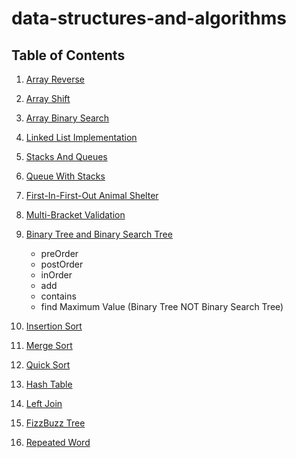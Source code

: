 # data-structures-and-algorithms

## Table of Contents
1. [Array Reverse](https://github.com/ChloieP/data-structures-and-algorithms/tree/master/code-challenges/401/arrayReverse)

2. [Array Shift](https://github.com/ChloieP/data-structures-and-algorithms/tree/master/code-challenges/401/arrayShift)

3. [Array Binary Search](https://github.com/ChloieP/data-structures-and-algorithms/tree/master/code-challenges/401/arrayBinarySearch)

4. [Linked List Implementation](https://github.com/ChloieP/data-structures-and-algorithms/tree/master/data-structures/linkedList)

5. [Stacks And Queues](https://github.com/ChloieP/data-structures-and-algorithms/tree/master/code-challenges/401/stacksAndQueues)

6. [Queue With Stacks](https://github.com/ChloieP/data-structures-and-algorithms/tree/master/code-challenges/401/queueWithStacks)

7. [First-In-First-Out Animal Shelter](https://github.com/ChloieP/data-structures-and-algorithms/tree/master/code-challenges/401/fifoAnimalShelter)

8. [Multi-Bracket Validation](https://github.com/ChloieP/data-structures-and-algorithms/tree/master/code-challenges/401/multiBracketValidation)

9. [Binary Tree and Binary Search Tree](https://github.com/ChloieP/data-structures-and-algorithms/tree/master/code-challenges/401/tree)

   - preOrder
   - postOrder
   - inOrder
   - add
   - contains
   - find Maximum Value (Binary Tree NOT Binary Search Tree)

10. [Insertion Sort](https://github.com/ChloieP/data-structures-and-algorithms/blob/master/code-challenges/401/insertionSort/README.md)

11. [Merge Sort](https://github.com/ChloieP/data-structures-and-algorithms/blob/master/code-challenges/401/mergeSort/README.md)

12. [Quick Sort](https://github.com/ChloieP/data-structures-and-algorithms/blob/master/code-challenges/401/quickSort/README.md)

13. [Hash Table](https://github.com/ChloieP/data-structures-and-algorithms/tree/master/code-challenges/401/hashtable)

14. [Left Join](https://github.com/ChloieP/data-structures-and-algorithms/tree/master/code-challenges/401/leftJoin)

15. [FizzBuzz Tree](https://github.com/ChloieP/data-structures-and-algorithms/tree/master/code-challenges/401/fizzBuzzTree)

16. [Repeated Word](https://github.com/ChloieP/data-structures-and-algorithms/tree/master/code-challenges/401/repeatedWord)


